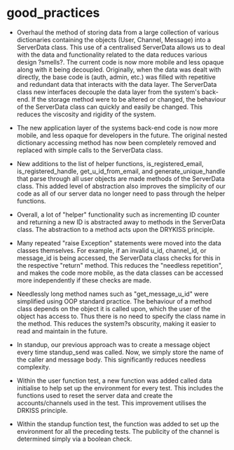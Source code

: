 
# good_practices

-   Overhaul the method of storing data from a large collection of various dictionaries containing the objects (User, Channel, Message) into a ServerData class. This use of a centralised ServerData allows us to deal with the data and functionality related to the data reduces various design ?smells?. The current code is now more mobile and less opaque along with it being decoupled. Originally, when the data was dealt with directly, the base code is (auth, admin, etc.) was filled with repetitive and redundant data that interacts with the data layer. The ServerData class new interfaces decouple the data layer from the system's back-end. If the storage method were to be altered or changed, the behaviour of the ServerData class can quickly and easily be changed. This reduces the viscosity and rigidity of the system.
    
-   The new application layer of the systems back-end code is now more mobile, and less opaque for developers in the future. The original nested dictionary accessing method has now been completely removed and replaced with simple calls to the ServerData class.
    
-   New additions to the list of helper functions, is_registered_email, is_registered_handle, get_u_id_from_email, and generate_unique_handle that parse through all user objects are made methods of the ServerData class. This added level of abstraction also improves the simplicity of our code as all of our server data no longer need to pass through the helper functions.
    
-   Overall, a lot of "helper" functionality such as incrementing ID counter and returning a new ID is abstracted away to methods in the ServerData class. The abstraction to a method acts upon the DRYKISS principle.
    
-   Many repeated "raise Exception" statements were moved into the data classes themselves. For example, if an invalid u_id, channel_id, or message_id is being accessed, the ServerData class checks for this in the respective "return" method. This reduces the "needless repetition", and makes the code more mobile, as the data classes can be accessed more independently if these checks are made.
    
-   Needlessly long method names such as "get_message_u_id" were simplified using OOP standard practice. The behaviour of a method class depends on the object it is called upon, which the user of the object has access to. Thus there is no need to specify the class name in the method. This reduces the system?s obscurity, making it easier to read and maintain in the future.
    
-   In standup, our previous approach was to create a message object every time standup_send was called. Now, we simply store the name of the caller and message body. This significantly reduces needless complexity.
    
-   Within the user function test, a new function was added called data initialise to help set up the environment for every test. This includes the functions used to reset the server data and create the accounts/channels used in the test. This improvement utilises the DRKISS principle.
    
-   Within the standup function test, the function was added to set up the environment for all the preceding tests. The publicity of the channel is determined simply via a boolean check.

